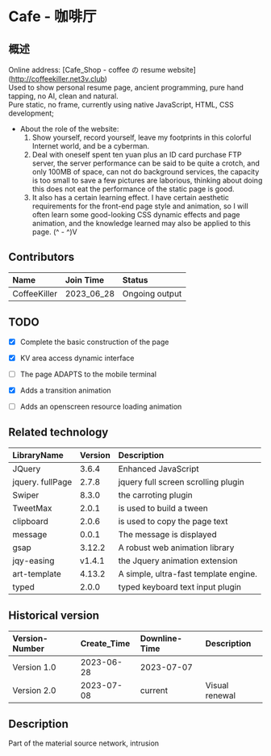 # Cafe - 咖啡厅

## 概述

Online address: [Cafe_Shop - coffee の resume website] (http://coffeekiller.net3v.club)  
Used to show personal resume page, ancient programming, pure hand tapping, no AI, clean and natural.  
Pure static, no frame, currently using native JavaScript, HTML, CSS development;

- About the role of the website:
    1. Show yourself, record yourself, leave my footprints in this colorful Internet world, and be a cyberman.
    2. Deal with oneself spent ten yuan plus an ID card purchase FTP server, the server performance can be said to be quite a crotch, and only 100MB of space, can not do background services, the capacity is too small to save a few pictures are laborious, thinking about doing this does not eat the performance of the static page is good.
    3. It also has a certain learning effect. I have certain aesthetic requirements for the front-end page style and animation, so I will often learn some good-looking CSS dynamic effects and page animation, and the knowledge learned may also be applied to this page. (^ - ^)V

## Contributors

| Name         | Join Time  | Status         |
|:-------------|:-----------|:---------------|
| CoffeeKiller | 2023_06_28 | Ongoing output |


## TODO

- [x] Complete the basic construction of the page
- [x] KV area access dynamic interface
- [ ] The page ADAPTS to the mobile terminal
- [x] Adds a transition animation
- [ ] Adds an openscreen resource loading animation


## Related technology

| LibraryName      | Version | Description                           |
|:-----------------|:--------|:--------------------------------------|
| JQuery           | 3.6.4   | Enhanced JavaScript                   |
| jquery. fullPage | 2.7.8   | jquery full screen scrolling plugin   |
| Swiper           | 8.3.0   | the carroting plugin                  |
| TweetMax         | 2.0.1   | is used to build a tween              |
| clipboard        | 2.0.6   | is used to copy the page text         |
| message          | 0.0.1   | The message is displayed              |
| gsap             | 3.12.2  | A robust web animation library        |
| jqy-easing       | v1.4.1  | the Jquery animation extension        |
| art-template     | 4.13.2  | A simple, ultra-fast template engine. |
| typed            | 2.0.0   | typed keyboard text input plugin      |


## Historical version

| Version-Number | Create_Time | Downline-Time | Description    |
|:---------------|:------------|:--------------|:---------------|        
| Version 1.0    | 2023-06-28  | 2023-07-07    |                |
| Version 2.0    | 2023-07-08  | current       | Visual renewal |


## Description
Part of the material source network, intrusion